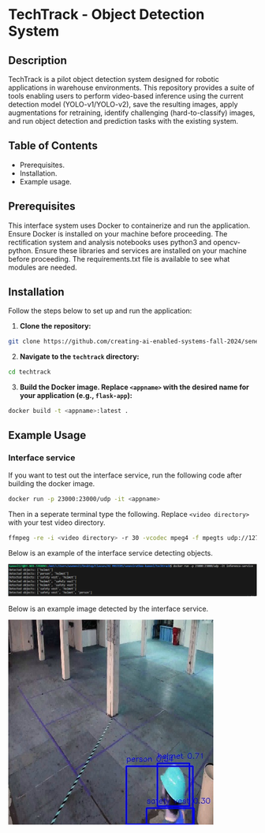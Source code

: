 # TechTrack - Object Detection System

## Description
TechTrack is a pilot object detection system designed for robotic applications in warehouse environments. This repository provides a suite of tools enabling users to perform video-based inference using the current detection model (YOLO-v1/YOLO-v2), save the resulting images, apply augmentations for retraining, identify challenging (hard-to-classify) images, and run object detection and prediction tasks with the existing system.

## Table of Contents
- Prerequisites.
- Installation.
- Example usage.

## Prerequisites
This interface system uses Docker to containerize and run the application. Ensure Docker is installed on your machine before proceeding. The rectification system and analysis notebooks uses python3 and opencv-python. Ensure these libraries and services are installed on your machine before proceeding. The requirements.txt file is available to see what modules are needed.

## Installation
Follow the steps below to set up and run the application:

1. **Clone the repository:**
```bash
git clone https://github.com/creating-ai-enabled-systems-fall-2024/senevirathne-kaneel.git
```
2. **Navigate to the ```techtrack``` directory:**
```bash
cd techtrack
```
3. **Build the Docker image. Replace ```<appname>``` with the desired name for your application (e.g., ```flask-app```):**
```bash
docker build -t <appname>:latest .
```
## Example Usage 

### Interface service ###

If you want to test out the interface service, run the following code after building the docker image. 
```bash
docker run -p 23000:23000/udp -it <appname>
```
Then in a seperate terminal type the following. Replace ```<video directory>``` with your test video directory.
```bash
ffmpeg -re -i <video directory> -r 30 -vcodec mpeg4 -f mpegts udp://127.0.0.1:23000
```
Below is an example of the interface service detecting objects. 

![Screenshot](screenshot.png)

Below is an example image detected by the interface service. 

![Alt text2](1728760414631207884.jpg)

